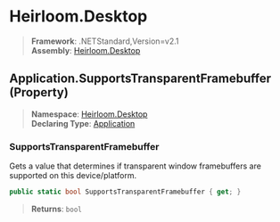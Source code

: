# Heirloom.Desktop

> **Framework**: .NETStandard,Version=v2.1  
> **Assembly**: [Heirloom.Desktop][0]

## Application.SupportsTransparentFramebuffer (Property)

> **Namespace**: [Heirloom.Desktop][0]  
> **Declaring Type**: [Application][1]

### SupportsTransparentFramebuffer

Gets a value that determines if transparent window framebuffers are supported on this device/platform.

```cs
public static bool SupportsTransparentFramebuffer { get; }
```

> **Returns**: `bool`

[0]: ../../../Heirloom.Desktop.md
[1]: ../Application.md
